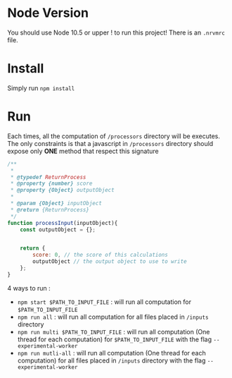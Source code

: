 # Node Version

You should use Node 10.5 or upper ! to run this project! There is an `.nrvmrc` file.

# Install

Simply run `npm install`

# Run

Each times, all the computation of `/processors` directory will be executes. The only constraints is that a javascript in `/processors` directory should expose only **ONE** method that respect this signature

```javascript
/**
 *
 * @typedef ReturnProcess
 * @property {number} score
 * @property {Object} outputObject
 *
 * @param {Object} inputObject
 * @return {ReturnProcess}
 */
function processInput(inputObject){
    const outputObject = {};


    return {
        score: 0, // the score of this calculations
        outputObject // the output object to use to write
    };
}
```

4 ways to run :

* `npm start $PATH_TO_INPUT_FILE` : will run all computation for `$PATH_TO_INPUT_FILE`
* `npm run all` : will run all computation for all files placed in `/inputs` directory
* `npm run multi $PATH_TO_INPUT_FILE` : will run all computation (One thread for each computation) for `$PATH_TO_INPUT_FILE` with the flag `--experimental-worker`
* `npm run mutli-all` : will run all computation (One thread for each computation) for all files placed in `/inputs` directory with the flag `--experimental-worker`